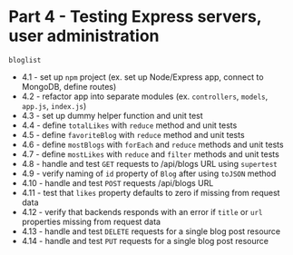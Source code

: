 # Part 4 - Testing Express servers, user administration

`bloglist`

- 4.1 - set up `npm` project (ex. set up Node/Express app, connect to MongoDB, define routes)
- 4.2 - refactor app into separate modules (ex. `controllers`, `models`, `app.js`, `index.js`)
- 4.3 - set up dummy helper function and unit test
- 4.4 - define `totalLikes` with `reduce` method and unit tests
- 4.5 - define `favoriteBlog` with `reduce` method and unit tests
- 4.6 - define `mostBlogs` with `forEach` and `reduce` methods and unit tests
- 4.7 - define `mostLikes` with `reduce` and `filter` methods and unit tests
- 4.8 - handle and test `GET` requests to /api/blogs URL using `supertest`
- 4.9 - verify naming of `id` property of `Blog` after using `toJSON` method
- 4.10 - handle and test `POST` requests /api/blogs URL
- 4.11 - test that `likes` property defaults to zero if missing from request data
- 4.12 - verify that backends responds with an error if `title` or `url` properties missing from request data
- 4.13 - handle and test `DELETE` requests for a single blog post resource
- 4.14 - handle and test `PUT` requests for a single blog post resource
